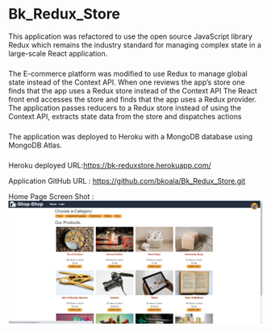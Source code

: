 # Bk_Redux_Store

This application was refactored to use the open source JavaScript library Redux which remains the industry standard for managing complex state in a large-scale React application.
###
The E-commerce platform was modified to use Redux to manage global state instead of the Context API. When one reviews the app’s store
one finds that the app uses a Redux store instead of the Context API
The React front end accesses the store and finds that the app uses a Redux provider. The application passes reducers to a Redux store instead of using the Context API, extracts state data from the store and dispatches actions
###
The application was deployed to Heroku with a MongoDB database using MongoDB Atlas.
###
Heroku deployed URL:https://bk-reduxstore.herokuapp.com/

Application GitHub URL : https://github.com/bkoala/Bk_Redux_Store.git

Home Page Screen Shot : ![Screenshot](./images/home.png)